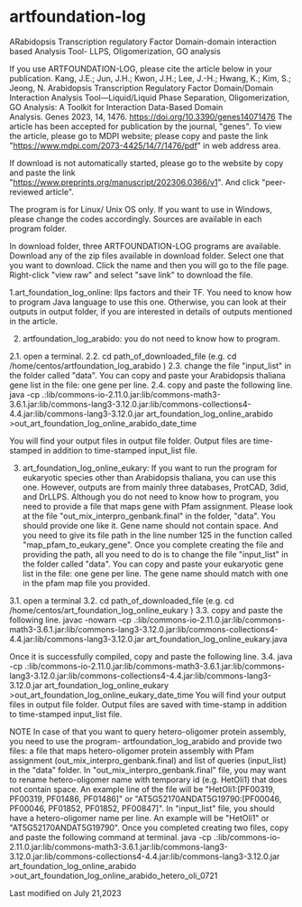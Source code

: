 # artfoundation-log
ARabidopsis Transcription regulatory Factor Domain-domain interaction based Analysis Tool- LLPS, Oligomerization, GO analysis

If you use ARTFOUNDATION-LOG, please cite the article below in your publication.
Kang, J.E.; Jun, J.H.; Kwon, J.H.; Lee, J.-H.; Hwang, K.; Kim, S.; Jeong, N. Arabidopsis Transcription Regulatory Factor Domain/Domain Interaction Analysis Tool—Liquid/Liquid Phase Separation, Oligomerization, GO Analysis: A Toolkit for Interaction Data-Based Domain Analysis. Genes 2023, 14, 1476. https://doi.org/10.3390/genes14071476
The article has been accepted for publication by the journal, "genes". To view the article, please go to MDPI website; please copy and paste the link "https://www.mdpi.com/2073-4425/14/7/1476/pdf" in web address area.

If download is not automatically started, please go to the website by copy and paste the link  
"https://www.preprints.org/manuscript/202306.0366/v1". And click "peer-reviewed article".

The program is for Linux/ Unix OS only. If you want to use in Windows, please change the codes accordingly. Sources are available in each program folder.

In download folder, three ARTFOUNDATION-LOG programs are available. Download any of the zip files available in download folder.
Select one that you want to download. Click the name and then you will go to the file page. Right-click "view raw" and select "save link" to download the file.

1.art_foundation_log_online: llps factors and their TF. You need to know how to program Java language to use this one. Otherwise, you can look at their outputs in output folder, if you are interested in details of outputs mentioned in the article.

2. artfoundation_log_arabido: you do not need to know how to program. 

2.1. open a terminal.
2.2. cd path_of_downloaded_file (e.g. cd /home/centos/artfoundation_log_arabido )
2.3. change the file "input_list" in the folder called "data". You can copy and paste your Arabidopsis thaliana gene list in the file: one gene per line.
2.4. copy and paste the following line.
java -cp .:lib/commons-io-2.11.0.jar:lib/commons-math3-3.6.1.jar:lib/commons-lang3-3.12.0.jar:lib/commons-collections4-4.4.jar:lib/commons-lang3-3.12.0.jar art_foundation_log_online_arabido >out_art_foundation_log_online_arabido_date_time

You will find your output files in output file folder. Output files are time-stamped in addition to time-stamped input_list file.

3. art_foundation_log_online_eukary: If you want to run the program for eukaryotic species other than Arabidopsis thaliana, you can use this one. However, outputs are from mainly three databases, ProtCAD, 3did, and DrLLPS. Although you do not need to know how to program, you need to provide a file that maps gene with Pfam assignment. Please look at the file "out_mix_interpro_genbank.final" in the folder, "data". You should provide one like it. Gene name should not contain space. And you need to give its file path in the line number 125 in the function called "map_pfam_to_eukary_gene". Once you complete creating the file and providing the path, all you need to do is to change the file "input_list" in the folder called "data". You can copy and paste your eukaryotic gene list in the file: one gene per line. The gene name should match with one in the pfam map file you provided.

3.1. open a terminal 
3.2. cd path_of_downloaded_file (e.g. cd /home/centos/art_foundation_log_online_eukary )
3.3. copy and paste the following line.
javac -nowarn -cp .:lib/commons-io-2.11.0.jar:lib/commons-math3-3.6.1.jar:lib/commons-lang3-3.12.0.jar:lib/commons-collections4-4.4.jar:lib/commons-lang3-3.12.0.jar art_foundation_log_online_eukary.java

Once it is successfully compiled, copy and paste the following line.
3.4. java -cp .:lib/commons-io-2.11.0.jar:lib/commons-math3-3.6.1.jar:lib/commons-lang3-3.12.0.jar:lib/commons-collections4-4.4.jar:lib/commons-lang3-3.12.0.jar art_foundation_log_online_eukary >out_art_foundation_log_online_eukary_date_time
You will find your output files in output file folder. Output files are saved with time-stamp in addition to time-stamped input_list file.

NOTE In case of that you want to query hetero-oligomer protein assembly, you need to use the program- artfoundation_log_arabido and provide two files: a file that maps hetero-oligomer protein assembly with Pfam assignment (out_mix_interpro_genbank.final) and list of queries (input_list) in the "data" folder. In "out_mix_interpro_genbank.final" file, you may want to rename hetero-oligomer name with temporary id (e.g. HetOli1) that does not contain space. An example line of the file will be "HetOli1:[PF00319, PF00319, PF01486, PF01486]" or "AT5G52170ANDAT5G19790:[PF00046, PF00046, PF01852, PF01852, PF00847]". In "input_list" file, you should have a hetero-oligomer name per line. An example will be "HetOli1" or "AT5G52170ANDAT5G19790". Once you completed creating two files, copy and paste the following command at terminal. java -cp .:lib/commons-io-2.11.0.jar:lib/commons-math3-3.6.1.jar:lib/commons-lang3-3.12.0.jar:lib/commons-collections4-4.4.jar:lib/commons-lang3-3.12.0.jar art_foundation_log_online_arabido >out_art_foundation_log_online_arabido_hetero_oli_0721


Last modified on July 21,2023 


